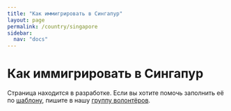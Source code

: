 ```yaml
---
title: "Как иммигрировать в Сингапур"
layout: page
permalink: /country/singapore
sidebar:
  nav: "docs"
---
```


# Как иммигрировать в Сингапур

Страница находится в разработке. Если вы хотите помочь заполнить её по [шаблону](/template), пишите в нашу [группу волонтёров](https://t.me/+FHi3FnJaoWJkMDAx).
